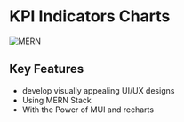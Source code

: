 # KPI Indicators Charts
![MERN](https://i.ibb.co/F3YdLHW/Screenshot-2023-03-26-061424.png)

## Key Features

- develop visually appealing UI/UX designs
- Using MERN Stack
- With the Power of MUI and recharts
